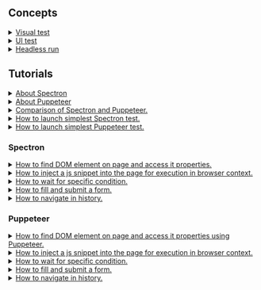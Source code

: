 ## Concepts

<details><summary><a href="./concept/VisualTest.md">
    Visual test
  </a></summary>
  Visual test ( UI test ) - that object of testing of which is visual UI instead of API.
</details>

<details><summary><a href="./concept/UiTest.md">
    UI test
  </a></summary>
  UI test ( Visual test ) - that object of testing of which is visual UI instead of API.
</details>

<details><summary><a href="./concept/HeadlessRun.md">
    Headless run
  </a></summary>
  Run of a visual application without actually showing a window on the screen.
</details>

## Tutorials

<details><summary><a href="./tutorial/AboutSpectron.md">
    About Spectron
  </a></summary>
  Spectron is a package for testing Element apps.
</details>

<details><summary><a href="./tutorial/AboutPuppeteer.md">
    About Puppeteer
  </a></summary>
  Puppeteer is a high-level NodeJs library for Chrome automation.
</details>

<details><summary><a href="./tutorial/Comparison.md">
  Comparison of Spectron and Puppeteer.
  </a></summary>
  Feature/API comparison with links to description and samples.
</details>

<details><summary><a href="./tutorial/FirstSpectronTest.md">
    How to launch simplest Spectron test.
  </a></summary>
  Write and run test that checks page title.
</details>

<details><summary><a href="./tutorial/FirstPuppeteerTest.md">
    How to launch simplest Puppeteer test.
  </a></summary>
    Write and run test that checks page title.
</details>

### Spectron

<details><summary><a href="./tutorial/ElementInteractionSpectron.md">
    How to find DOM element on page and access it properties.
  </a></summary>
  How to find DOM element on page and check value of different properties.
</details>

<details><summary><a href="./tutorial/InjectScriptSpectron.md">
    How to inject a js snippet into the page for execution in browser context.
  </a></summary>
  How to inject a snippet of JavaScript into the page for execution in browser context.
</details>

<details><summary><a href="./tutorial/WaitForConditionSpectron.md">
    How to wait for specific condition.
  </a></summary>
  How to register condition and wait until it will be fulfilled with a truthy value. 
</details>

<details><summary><a href="./tutorial/SubmitFormSpectron.md">
    How to fill and submit a form.
  </a></summary>
 How to fill input fields of a form and click submit button.
</details>

<details><summary><a href="./tutorial/NavigateHistory.md">
    How to navigate in history.
  </a></summary>
 How to move backward/forward in history and wait until page will be loaded.
</details>

### Puppeteer

<details><summary><a href="./tutorial/ElementInteractionPuppeteer.md">
    How to find DOM element on page and access it properties using Puppeteer.
  </a></summary>
  How to find DOM element on page and check value of different properties.
</details>

<details><summary><a href="./tutorial/InjectScriptPuppeteer.md">
    How to inject a js snippet into the page for execution in browser context.
  </a></summary>
  How to inject a snippet of JavaScript into the page for execution in browser context.
</details>

<details><summary><a href="./tutorial/WaitForConditionPuppeteer.md">
    How to wait for specific condition.
  </a></summary>
  How to register condition and wait until it will be fulfilled with a truthy value. 
</details>

<details><summary><a href="./tutorial/SubmitFormPuppeteer.md">
    How to fill and submit a form.
  </a></summary>
 How to fill input fields of a form and click submit button.
</details>

<details><summary><a href="./tutorial/NavigateHistoryPuppeteer.md">
    How to navigate in history.
  </a></summary>
 How to move backward/forward in history and wait until page will be loaded.
</details>

